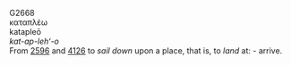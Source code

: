 <body>
  <p>G2668<br>  καταπλέω  <br> katapleō  <br><i>kat-ap-leh‘-o </i><br>From <a href="g2596.htm">2596</a> and <a href="g4126.htm">4126</a>  to <i>sail</i> <i>down</i> upon a place, that is, to <i>land</i> at: - arrive.<br></p>
 </body>